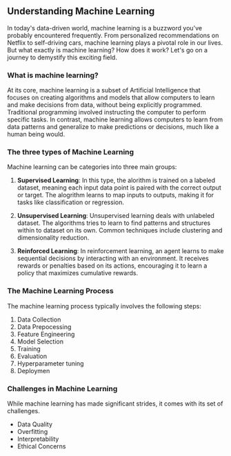## Understanding Machine Learning

In today's data-driven world, machine learning is a buzzword you've probably
encountered frequently. From personalized recommendations on Netflix to
self-driving cars, machine learning plays a pivotal role in our lives. But what
exactly is machine learning? How does it work? Let's go on a journey to
demystify this exciting field.

### What is machine learning?

At its core, machine learning is a subset of Artificial Intelligence that
focuses on creating algorithms and models that allow computers to learn and
make decisions from data, without being explicitly programmed. Traditional
programming involved instructing the computer to perform specific tasks. In
contrast, machine learning allows computers to learn from data patterns and
generalize to make predictions or decisions, much like a human being would.

### The three types of Machine Learning

Machine learning can be categories into three main groups:

1. **Supervised Learning**: In this type, the alorithm is trained on a
   labeled dataset, meaning each input data point is paired with the correct
   output or target. The alogrithm learns to map inputs to outputs, making it
   for tasks like classification or regression.

2. **Unsupervised Learning**: Unsupervised learning deals with unlabeled
   dataset. The algorithms tries to learn to find patterns and structures
   within to dataset on its own. Common techniques include clustering and
   dimensionality reduction.

3. **Reinforced Learning**: In reinforcement learning, an agent learns to make
   sequential decisions by interacting with an environment. It receives rewards
   or penalties based on its actions, encouraging it to learn a policy that
   maximizes cumulative rewards.


### The Machine Learning Process

The machine learning process typically involves the following steps:
1. Data Collection
2. Data Prepocessing
3. Feature Engineering
4. Model Selection
5. Training
6. Evaluation
7. Hyperparameter tuning
8. Deploymen

### Challenges in Machine Learning

While machine learning has made significant strides, it comes with its set of
challenges.

* Data Quality
* Overfitting
* Interpretability
* Ethical Concerns
